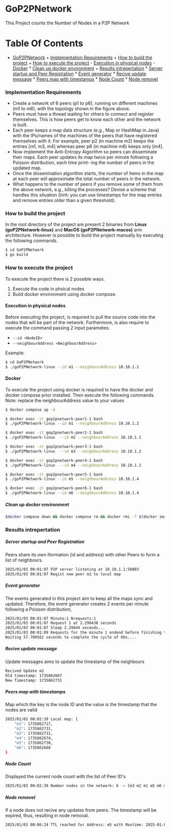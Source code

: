 # GoP2PNetwork

This Project counts the Number of Nodes in a P2P Network

# Table Of Contents
- [GoP2PNetwork](#gop2pnetwork)
      + [Implementation Requirements](#implementation-requirements)
      + [How to build the project](#how-to-build-the-project)
      + [How to execute the project](#how-to-execute-the-project)
         - [Execution in physical nodes](#execution-in-physical-nodes)
         - [Docker](#docker)
            * [Clean up docker environment](#clean-up-docker-environment)
      + [Results intrepertation](#results-intrepertation)
            * [Server startup and Peer Registration](#server-startup-and-peer-registration)
            * [Event generator](#event-generator)
            * [Recive update message](#recive-update-message)
            * [Peers map with timestamps](#peers-map-with-timestamps)
            * [Node Count](#node-count)
            * [Node removel](#node-removel)
### Implementation Requirements
* Create a network of 6 peers (p1 to p6), running on different machines (m1 to m6), with
the topology shown in the figure above.
* Peers must have a thread waiting for others to connect and register themselves. This is
how peers get to know each other and the network is built.
* Each peer keeps a map data structure (e.g., Map or HashMap in Java) with the
IPs/names of the machines of the peers that have registered themselves with it. For
example, peer p2 (in machine m2) keeps the entries [m1, m3, m4] whereas peer p6 (in
machine m6) keeps only [m4].
* Now implement the Anti-Entropy Algorithm so peers can disseminate their maps. Each
peer updates its map twice per minute following a Poisson distribution, each time print-
ing the number of peers in the updated map.
* Once the dissemination algorithm starts, the number of items in the map at each peer
will approximate the total number of peers in the network.
* What happens to the number of peers if you remove some of them from the above
network, e.g., killing the processes? Devise a scheme that handles this situation (hint:
you can use timestamps for the map entries and remove entries older than a given
threshold).

### How to build the project
In the root directory of the project are present 2 binaries from **Linux (goP2PNetwork-linux)** and **MacOS (goP2PNetwork-macos)** arm architecture. However is possible to build the project manually by executing the following commands.

```bash
$ cd GoP2PNetwork
$ go build
```

### How to execute the project
To execute the project there is 2 possible ways.
1. Execute the code in phsical nodes
2. Build docker environment using docker compose.


#### Execution in physical nodes
Before executing the project, is required to pull the source code into the nodes that will be part of the network.
Furthermore, is also require to execute the command passing 2 input parametes:

* `--id <NodeID>`
* `--neighbourAddress <NeighbourAddress>`

Example:
```bash
$ cd GoP2PNetwork
$ ./goP2PNetwork-linux --id m1 --neighbourAddress 10.10.1.2
```

#### Docker

To execute the project using docker is required to have the docker and docker compose prior installed. Then execute the following commands.
Note: replace the neighbourAddress value to your values

```bash
$ docker compose up -d
```

```bash
$ docker exec -it gop2pnetwork-peer1-1 bash
$ ./goP2PNetwork-linux --id m1 --neighbourAddress 10.10.1.2
```
```bash
$ docker exec -it gop2pnetwork-peer2-1 bash
$ ./goP2PNetwork-linux  --id m2 --neighbourAddress 10.10.1.1
```
```bash
$ docker exec -it gop2pnetwork-peer3-1 bash
$ ./goP2PNetwork-linux  --id m3 --neighbourAddress 10.10.1.2
```
```bash
$ docker exec -it gop2pnetwork-peer4-1 bash
$ ./goP2PNetwork-linux  --id m4 --neighbourAddress 10.10.1.2
```
```bash
$ docker exec -it gop2pnetwork-peer5-1 bash
$ ./goP2PNetwork-linux --id m5 --neighbourAddress 10.10.1.4
```
```bash
$ docker exec -it gop2pnetwork-peer6-1 bash
$ ./goP2PNetwork-linux --id m6 --neighbourAddress 10.10.1.4
```

##### Clean up docker environment
```bash
$docker compose down && docker compose rm && docker rmi -f $(docker images -aq)
```


### Results intrepertation

##### Server startup and Peer Registration
Peers share its own iformation (id and address) with other Peers to form a list of neighbours.

```bash
2025/01/03 00:01:07 P2P server listening at 10.10.1.1:50003
2025/01/03 00:01:07 Regist new peer m2 to local map
```
##### Event generator
The events generated in this project aim to keep all the maps sync and updated. Therefore, the event generator creates 2 events per minute following a Poisson distribution,
```bash
2025/01/03 00:01:07 Minute:1 Nrequests:1
2025/01/03 00:01:07 Request 1 at 2.290438 seconds
2025/01/03 00:01:07 Sleep 2.29044 seconds...
2025/01/03 00:01:09 Requests for the minute 1 endend before finishing the 60s.
Waiting 57.709562 seconds to complete the cycle of 60s....
```
##### Recive update message
Update messages aims to update the timestamp of the neighbours
```bash
Recived Update m2
Old timestamp: 1735862667
New Timestamp: 1735862731
```

##### Peers map with timestamps
Map which the key is the node ID and the value is the timestamp that the nodes are valid
```bash
2025/01/03 00:02:39 Local map: {
    "m1": 1735862717,
    "m2": 1735862731,
    "m3": 1735862731,
    "m4": 1735862674,
    "m5": 1735862730,
    "m6": 1735862668
}
```
##### Node Count
Displayed the current node count with the list of Peer ID's
```bash
2025/01/03 00:02:39 Number nodes in the network: 6 -> [m3 m2 m1 m5 m6 m4]
```

##### Node removel
If a node does not recive any updates from peers. The timestamp will be expired, thus, resulting in node removal.
```bash
2025/01/03 00:06:24 TTL reached for Address: m5 with Maxtime: 2025-01-03 00:06:20 +0000 UTC
```
